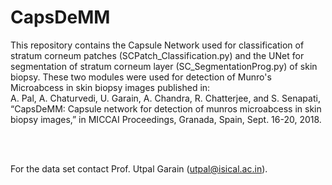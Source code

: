 # CapsDeMM
This repository contains the Capsule Network used for classification of stratum corneum patches (SCPatch_Classification.py) and the UNet for segmentation of stratum corneum layer (SC_SegmentationProg.py) of skin biopsy. These two modules were used for detection of Munro's Microabcess in skin biopsy images published in:<br/>
A. Pal, A. Chaturvedi, U. Garain, A. Chandra, R. Chatterjee, and S. Senapati, “CapsDeMM: Capsule network for detection of munros
microabcess in skin biopsy images,” in MICCAI Proceedings, Granada, Spain, Sept. 16-20, 2018.

<br/>
<br/>

For the data set contact Prof. Utpal Garain (utpal@isical.ac.in).

